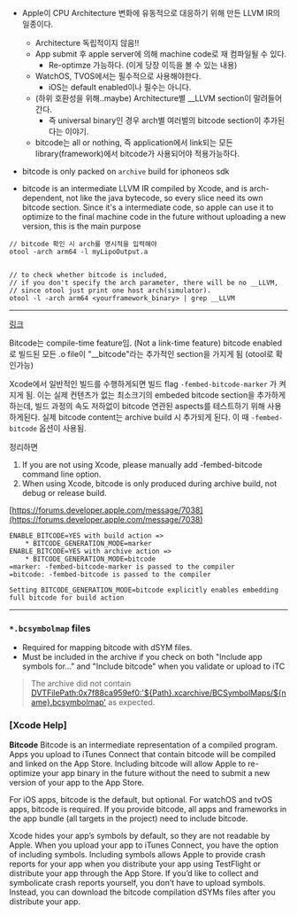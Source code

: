
* Apple이 CPU Architecture 변화에 유동적으로 대응하기 위해 만든 LLVM IR의 일종이다.
	* Architecture 독립적이지 않음!!
	* App submit 후 apple server에 의해 machine code로 재 컴파일될 수 있다.
		* Re-optimze 가능하다. (이게 당장 이득을 볼 수 있는 내용)
	* WatchOS, TVOS에서는 필수적으로 사용해야한다.
		* iOS는 default enabled이나 필수는 아니다.
	* (하위 호환성을 위해..maybe) Architecture별 __LLVM section이 말려들어간다. 
		* 즉 universal binary인 경우 arch별 여러벌의 bitcode section이 추가된다는 이야기.
	* bitcode는 all or nothing, 즉 application에서 link되는 모든 library(framework)에서 bitcode가 사용되어야 적용가능하다. 



* bitcode is only packed on ```archive``` build for iphoneos sdk
* bitcode is an intermediate LLVM IR compiled by Xcode, and is arch-dependent, not like the java bytecode, so every slice need its own bitcode section.
  Since it's a intermediate code, so apple can use it to optimize to the final machine code in the future without uploading a new version, this is the main purpose 

```
// bitcode 확인 시 arch를 명시적을 입력해야
otool -arch arm64 -l myLipoOutput.a


// to check whether bitcode is included, 
// if you don't specify the arch parameter, there will be no __LLVM, 
// since otool just print one host arch(simulator).
otool -l -arch arm64 <yourframework_binary> | grep __LLVM 
```
---

[링크](http://stackoverflow.com/questions/31486232/how-do-i-xcodebuild-a-static-library-with-bitcode-enabled)

Bitcode는 compile-time feature임. (Not a link-time feature)
bitcode enabled로 빌드된 모든 .o file이 "__bitcode"라는 추가적인 section을 가지게 됨 (otool로 확인가능)

Xcode에서 일반적인 빌드를 수행하게되면 빌드 flag ```-fembed-bitcode-marker``` 가 켜지게 됨.
이는 실제 컨텐츠가 없는 최소크기의 embeded bitcode section을 추가하게하는데, 
빌드 과정의 속도 저하없이 bitcode 연관된 aspects를 테스트하기 위해 사용하게된다.
실제 bitcode content는 archive build 시 추가되게 된다. 이 때 ```-fembed-bitcode``` 옵션이 사용됨.

정리하면 
1. If you are not using Xcode, please manually add -fembed-bitcode command line option.
2. When using Xcode, bitcode is only produced during archive build, not debug or release build.


[https://forums.developer.apple.com/message/7038](https://forums.developer.apple.com/message/7038)

```
ENABLE_BITCODE=YES with build action =>
	* BITCODE_GENERATION_MODE=marker
ENABLE_BITCODE=YES with archive action =>
	* BITCODE_GENERATION_MODE=bitcode
=marker: -fembed-bitcode-marker is passed to the compiler
=bitcode: -fembed-bitcode is passed to the compiler

Setting BITCODE_GENERATION_MODE=bitcode explicitly enables embedding full bitcode for build action
```

----

### `*.bcsymbolmap` files

* Required for mapping bitcode with dSYM files.
* Must be included in the archive if you check on both "Include app symbols for..." and "Include bitcode" when you validate or upload to iTC

> The archive did not contain <DVTFilePath:0x7f88ca959ef0:'${Path}.xcarchive/BCSymbolMaps/${name}.bcsymbolmap'> as expected.


### [Xcode Help]

**Bitcode**
Bitcode is an intermediate representation of a compiled program. 
Apps you upload to iTunes Connect that contain bitcode will be compiled and linked on the App Store. 
Including bitcode will allow Apple to re-optimize your app binary in the future without the need to submit a new version of your app to the App Store.

For iOS apps, bitcode is the default, but optional. For watchOS and tvOS apps, bitcode is required. 
If you provide bitcode, all apps and frameworks in the app bundle (all targets in the project) need to include bitcode.

Xcode hides your app’s symbols by default, so they are not readable by Apple. 
When you upload your app to iTunes Connect, you have the option of including symbols. 
Including symbols allows Apple to provide crash reports for your app when you distribute your app using TestFlight or distribute your app through the App Store. 
If you’d like to collect and symbolicate crash reports yourself, you don’t have to upload symbols. 
Instead, you can download the bitcode compilation dSYMs files after you distribute your app.


